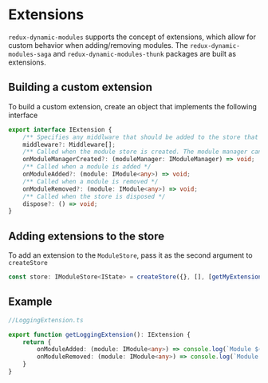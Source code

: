 # Extensions
`redux-dynamic-modules` supports the concept of extensions, which allow for custom behavior when adding/removing modules. 
The `redux-dynamic-modules-saga` and `redux-dynamic-modules-thunk` packages are built as extensions.

## Building a custom extension
To build a custom extension, create an object that implements the following interface

```typescript
export interface IExtension {
    /** Specifies any middlware that should be added to the store that supports this plugin */
    middleware?: Middleware[];
    /** Called when the module store is created. The module manager can be used to add/remove modules */
    onModuleManagerCreated?: (moduleManager: IModuleManager) => void;
    /** Called when a module is added */
    onModuleAdded?: (module: IModule<any>) => void;
    /** Called when a module is removed */
    onModuleRemoved?: (module: IModule<any>) => void;
    /** Called when the store is disposed */
    dispose?: () => void;
}
```

## Adding extensions to the store
To add an extension to the `ModuleStore`, pass it as the second argument to `createStore`
```typescript
const store: IModuleStore<IState> = createStore({}, [], [getMyExtension()])
```


## Example
```typescript
//LoggingExtension.ts

export function getLoggingExtension(): IExtension {
    return {
        onModuleAdded: (module: IModule<any>) => console.log(`Module ${module.id} added`),
        onModuleRemoved: (module: IModule<any>) => console.log(`Module ${module.id} removed`),
    }
}
```